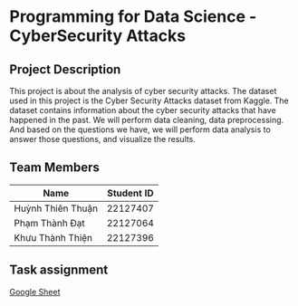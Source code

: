 # Programming for Data Science - CyberSecurity Attacks

## Project Description
This project is about the analysis of cyber security attacks. The dataset used in this project is the Cyber Security Attacks dataset from Kaggle. The dataset contains information about the cyber security attacks that have happened in the past. We will perform data cleaning, data preprocessing. And based on the questions we have, we will perform data analysis to answer those questions, and visualize the results.

## Team Members
| Name | Student ID|
|------|-----------|
|Huỳnh Thiên Thuận | 22127407 |
|Phạm Thành Đạt | 22127064 |
|Khưu Thành Thiện| 22127396 |

## Task assignment
[Google Sheet](https://docs.google.com/spreadsheets/d/1rki29WPV4Msp9rIFHQf0o26ms7iL_ZCl_jfgRxMobd0/edit?usp=sharing)